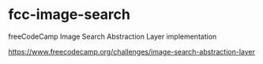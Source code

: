 # fcc-image-search
freeCodeCamp Image Search Abstraction Layer implementation

https://www.freecodecamp.org/challenges/image-search-abstraction-layer
